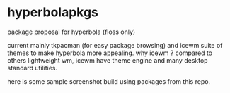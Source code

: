 # hyperbolapkgs
package proposal for hyperbola (floss only)

current mainly tkpacman (for easy package browsing) and icewm suite of themes to make hyperbola more appealing.
why icewm ? compared to others lightweight wm, icewm have theme engine and many desktop standard utilities.

here is some sample screenshot build using packages from this repo.


